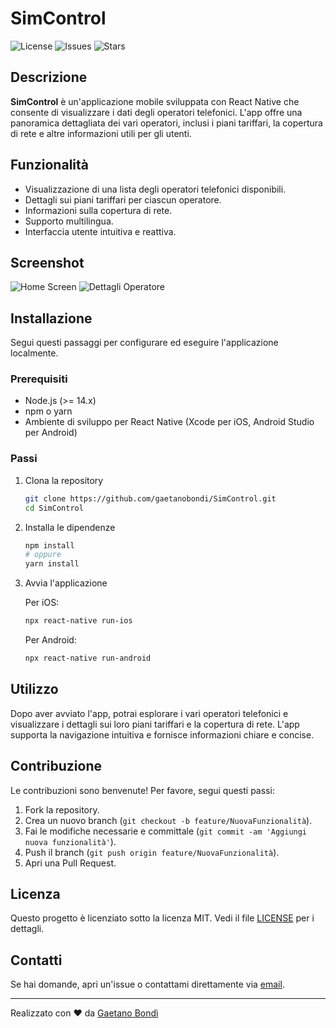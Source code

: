 # SimControl

![License](https://img.shields.io/github/license/gaetanobondi/SimControl)
![Issues](https://img.shields.io/github/issues/gaetanobondi/SimControl)
![Stars](https://img.shields.io/github/stars/gaetanobondi/SimControl)

## Descrizione

**SimControl** è un'applicazione mobile sviluppata con React Native che consente di visualizzare i dati degli operatori telefonici. L'app offre una panoramica dettagliata dei vari operatori, inclusi i piani tariffari, la copertura di rete e altre informazioni utili per gli utenti.

## Funzionalità

- Visualizzazione di una lista degli operatori telefonici disponibili.
- Dettagli sui piani tariffari per ciascun operatore.
- Informazioni sulla copertura di rete.
- Supporto multilingua.
- Interfaccia utente intuitiva e reattiva.

## Screenshot

![Home Screen](screenshots/home.png)
![Dettagli Operatore](screenshots/operator-details.png)

## Installazione

Segui questi passaggi per configurare ed eseguire l'applicazione localmente.

### Prerequisiti

- Node.js (>= 14.x)
- npm o yarn
- Ambiente di sviluppo per React Native (Xcode per iOS, Android Studio per Android)

### Passi

1. Clona la repository

   ```bash
   git clone https://github.com/gaetanobondi/SimControl.git
   cd SimControl
2. Installa le dipendenze

   ```bash
   npm install
   # oppure
   yarn install

3. Avvia l'applicazione

   Per iOS:

      ```bash
      npx react-native run-ios
      ```

   Per Android:
   
      ```bash
      npx react-native run-android

## Utilizzo

Dopo aver avviato l'app, potrai esplorare i vari operatori telefonici e visualizzare i dettagli sui loro piani tariffari e la copertura di rete. L'app supporta la navigazione intuitiva e fornisce informazioni chiare e concise.
## Contribuzione

Le contribuzioni sono benvenute! Per favore, segui questi passi:

1. Fork la repository.
2. Crea un nuovo branch (`git checkout -b feature/NuovaFunzionalità`).
3. Fai le modifiche necessarie e committale (`git commit -am 'Aggiungi nuova funzionalità'`).
4. Push il branch (`git push origin feature/NuovaFunzionalità`).
5. Apri una Pull Request.
## Licenza

Questo progetto è licenziato sotto la licenza MIT. Vedi il file [LICENSE](LICENSE) per i dettagli.
## Contatti

Se hai domande, apri un'issue o contattami direttamente via [email](mailto:bondi.gaetano@gmail.com).

---

Realizzato con ❤️ da [Gaetano Bondì](https://github.com/gaetanobondi)
